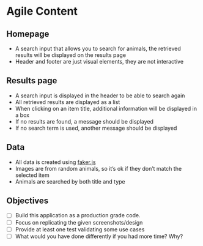 # Agile Content

## Homepage

- A search input that allows you to search for animals, the retrieved results will be
  displayed on the results page
- Header and footer are just visual elements, they are not interactive

## Results page

- A search input is displayed in the header to be able to search again
- All retrieved results are displayed as a list
- When clicking on an item title, additional information will be displayed in a box
- If no results are found, a message should be displayed
- If no search term is used, another message should be displayed

## Data

- All data is created using [faker.js](https://github.com/faker-js/faker)
- Images are from random animals, so it’s ok if they don’t match the selected item
- Animals are searched by both title and type

## Objectives

- [ ] Build this application as a production grade code.
- [ ] Focus on replicating the given screenshots/design
- [ ] Provide at least one test validating some use cases
- [ ] What would you have done differently if you had more time? Why?
